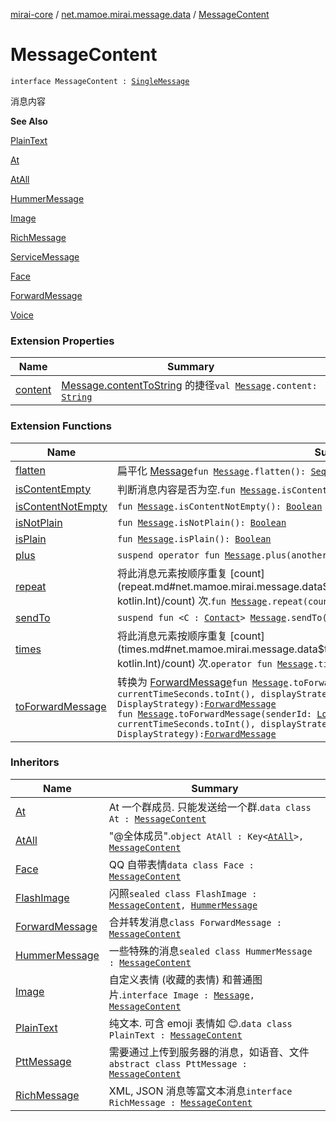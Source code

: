 [mirai-core](../index.md) / [net.mamoe.mirai.message.data](index.md) / [MessageContent](./-message-content.md)

# MessageContent

`interface MessageContent : `[`SingleMessage`](-single-message.md)

消息内容

**See Also**

[PlainText](-plain-text/index.md)

[At](-at/index.md)

[AtAll](-at-all/index.md)

[HummerMessage](-hummer-message/index.md)

[Image](-image/index.md)

[RichMessage](-rich-message/index.md)

[ServiceMessage](-service-message/index.md)

[Face](-face/index.md)

[ForwardMessage](-forward-message/index.md)

[Voice](-voice/index.md)

### Extension Properties

| Name | Summary |
|---|---|
| [content](content.md) | [Message.contentToString](-message/content-to-string.md) 的捷径`val `[`Message`](-message/index.md)`.content: `[`String`](https://kotlinlang.org/api/latest/jvm/stdlib/kotlin/-string/index.html) |

### Extension Functions

| Name | Summary |
|---|---|
| [flatten](flatten.md) | 扁平化 [Message](-message/index.md)`fun `[`Message`](-message/index.md)`.flatten(): `[`Sequence`](https://kotlinlang.org/api/latest/jvm/stdlib/kotlin.sequences/-sequence/index.html)`<`[`SingleMessage`](-single-message.md)`>` |
| [isContentEmpty](is-content-empty.md) | 判断消息内容是否为空.`fun `[`Message`](-message/index.md)`.isContentEmpty(): `[`Boolean`](https://kotlinlang.org/api/latest/jvm/stdlib/kotlin/-boolean/index.html) |
| [isContentNotEmpty](is-content-not-empty.md) | `fun `[`Message`](-message/index.md)`.isContentNotEmpty(): `[`Boolean`](https://kotlinlang.org/api/latest/jvm/stdlib/kotlin/-boolean/index.html) |
| [isNotPlain](is-not-plain.md) | `fun `[`Message`](-message/index.md)`.isNotPlain(): `[`Boolean`](https://kotlinlang.org/api/latest/jvm/stdlib/kotlin/-boolean/index.html) |
| [isPlain](is-plain.md) | `fun `[`Message`](-message/index.md)`.isPlain(): `[`Boolean`](https://kotlinlang.org/api/latest/jvm/stdlib/kotlin/-boolean/index.html) |
| [plus](plus.md) | `suspend operator fun `[`Message`](-message/index.md)`.plus(another: Flow<`[`Message`](-message/index.md)`>): `[`MessageChain`](-message-chain/index.md) |
| [repeat](repeat.md) | 将此消息元素按顺序重复 [count](repeat.md#net.mamoe.mirai.message.data$repeat(net.mamoe.mirai.message.data.Message, kotlin.Int)/count) 次.`fun `[`Message`](-message/index.md)`.repeat(count: `[`Int`](https://kotlinlang.org/api/latest/jvm/stdlib/kotlin/-int/index.html)`): `[`MessageChain`](-message-chain/index.md) |
| [sendTo](send-to.md) | `suspend fun <C : `[`Contact`](../net.mamoe.mirai.contact/-contact/index.md)`> `[`Message`](-message/index.md)`.sendTo(contact: C): `[`MessageReceipt`](../net.mamoe.mirai.message/-message-receipt/index.md)`<C>` |
| [times](times.md) | 将此消息元素按顺序重复 [count](times.md#net.mamoe.mirai.message.data$times(net.mamoe.mirai.message.data.Message, kotlin.Int)/count) 次.`operator fun `[`Message`](-message/index.md)`.times(count: `[`Int`](https://kotlinlang.org/api/latest/jvm/stdlib/kotlin/-int/index.html)`): `[`MessageChain`](-message-chain/index.md) |
| [toForwardMessage](to-forward-message.md) | 转换为 [ForwardMessage](-forward-message/index.md)`fun `[`Message`](-message/index.md)`.toForwardMessage(sender: `[`User`](../net.mamoe.mirai.contact/-user/index.md)`, time: `[`Int`](https://kotlinlang.org/api/latest/jvm/stdlib/kotlin/-int/index.html)` = currentTimeSeconds.toInt(), displayStrategy: DisplayStrategy = DisplayStrategy): `[`ForwardMessage`](-forward-message/index.md)<br>`fun `[`Message`](-message/index.md)`.toForwardMessage(senderId: `[`Long`](https://kotlinlang.org/api/latest/jvm/stdlib/kotlin/-long/index.html)`, senderName: `[`String`](https://kotlinlang.org/api/latest/jvm/stdlib/kotlin/-string/index.html)`, time: `[`Int`](https://kotlinlang.org/api/latest/jvm/stdlib/kotlin/-int/index.html)` = currentTimeSeconds.toInt(), displayStrategy: DisplayStrategy = DisplayStrategy): `[`ForwardMessage`](-forward-message/index.md) |

### Inheritors

| Name | Summary |
|---|---|
| [At](-at/index.md) | At 一个群成员. 只能发送给一个群.`data class At : `[`MessageContent`](./-message-content.md) |
| [AtAll](-at-all/index.md) | "@全体成员".`object AtAll : Key<`[`AtAll`](-at-all/index.md)`>, `[`MessageContent`](./-message-content.md) |
| [Face](-face/index.md) | QQ 自带表情`data class Face : `[`MessageContent`](./-message-content.md) |
| [FlashImage](-flash-image/index.md) | 闪照`sealed class FlashImage : `[`MessageContent`](./-message-content.md)`, `[`HummerMessage`](-hummer-message/index.md) |
| [ForwardMessage](-forward-message/index.md) | 合并转发消息`class ForwardMessage : `[`MessageContent`](./-message-content.md) |
| [HummerMessage](-hummer-message/index.md) | 一些特殊的消息`sealed class HummerMessage : `[`MessageContent`](./-message-content.md) |
| [Image](-image/index.md) | 自定义表情 (收藏的表情) 和普通图片.`interface Image : `[`Message`](-message/index.md)`, `[`MessageContent`](./-message-content.md) |
| [PlainText](-plain-text/index.md) | 纯文本. 可含 emoji 表情如 😊.`data class PlainText : `[`MessageContent`](./-message-content.md) |
| [PttMessage](-ptt-message/index.md) | 需要通过上传到服务器的消息，如语音、文件`abstract class PttMessage : `[`MessageContent`](./-message-content.md) |
| [RichMessage](-rich-message/index.md) | XML, JSON 消息等富文本消息`interface RichMessage : `[`MessageContent`](./-message-content.md) |
